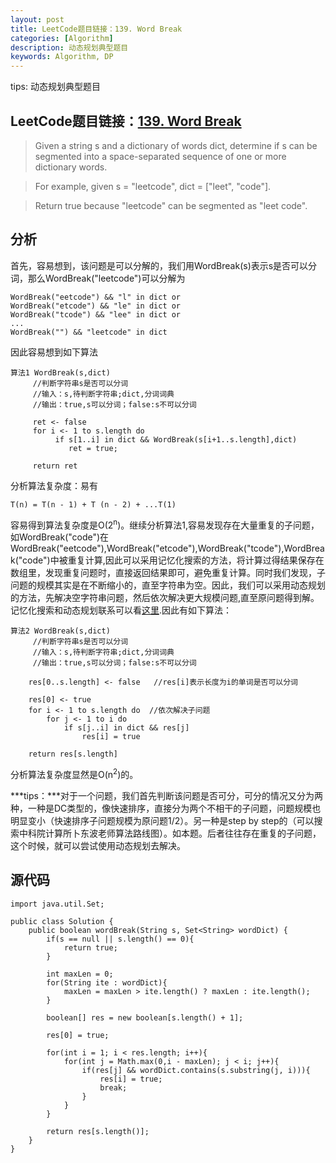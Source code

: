 ```yaml
---
layout: post
title: LeetCode题目链接：139. Word Break
categories: [Algorithm]
description: 动态规划典型题目
keywords: Algorithm, DP
---
```


tips: 动态规划典型题目

## LeetCode题目链接：[139. Word Break](https://leetcode.com/problems/word-break/)
>Given a string s and a dictionary of words dict, determine if s can be segmented into a space-separated sequence of one or more dictionary words.

>For example, given
s = "leetcode",
dict = ["leet", "code"].

>Return true because "leetcode" can be segmented as "leet code".

## 分析
首先，容易想到，该问题是可以分解的，我们用WordBreak(s)表示s是否可以分词，那么WordBreak("leetcode")可以分解为

```	
WordBreak("eetcode") && "l" in dict or
WordBreak("etcode") && "le" in dict or
WordBreak("tcode") && "lee" in dict or
...
WordBreak("") && "leetcode" in dict
```

因此容易想到如下算法
	
	算法1 WordBreak(s,dict)
		 //判断字符串s是否可以分词
		 //输入：s,待判断字符串;dict,分词词典
		 //输出：true,s可以分词；false:s不可以分词

		 ret <- false
		 for i <- 1 to s.length do
		 	  if s[1..i] in dict && WordBreak(s[i+1..s.length],dict)
				 ret = true;
		
		 return ret
分析算法复杂度：易有

```T(n) = T(n - 1) + T (n - 2) + ...T(1)```

容易得到算法复杂度是O(2<sup>n</sup>)。继续分析算法1,容易发现存在大量重复的子问题，如WordBreak("code")在WordBreak("eetcode"),WordBreak("etcode"),WordBreak("tcode"),WordBreak("code")中被重复计算,因此可以采用记忆化搜索的方法，将计算过得结果保存在数组里，发现重复问题时，直接返回结果即可，避免重复计算。同时我们发现，子问题的规模其实是在不断缩小的，直至字符串为空。因此，我们可以采用动态规划的方法，先解决空字符串问题，然后依次解决更大规模问题,直至原问题得到解。记忆化搜索和动态规划联系可以看[这里](niceaz.com/leetcode-329-longest-increasing-path-in-a-matrix：记忆化搜索与动态规划/).因此有如下算法：

```
算法2 WordBreak(s,dict)
	 //判断字符串s是否可以分词
	 //输入：s,待判断字符串;dict,分词词典
	 //输出：true,s可以分词；false:s不可以分词

	res[0..s.length] <- false 	//res[i]表示长度为i的单词是否可以分词

	res[0] <- true
	for i <- 1 to s.length do  //依次解决子问题
		for j <- 1 to i do
			if s[j..i] in dict && res[j]
				res[i] = true

	return res[s.length]
```

分析算法复杂度显然是O(n<sup>2</sup>)的。

***tips：***对于一个问题，我们首先判断该问题是否可分，可分的情况又分为两种，一种是DC类型的，像快速排序，直接分为两个不相干的子问题，问题规模也明显变小（快速排序子问题规模为原问题1/2）。另一种是step by step的（可以搜索中科院计算所卜东波老师算法路线图）。如本题。后者往往存在重复的子问题，这个时候，就可以尝试使用动态规划去解决。

## 源代码
```
import java.util.Set;

public class Solution {
    public boolean wordBreak(String s, Set<String> wordDict) {
    	if(s == null || s.length() == 0){
    		return true;
    	}
    	
    	int maxLen = 0;
    	for(String ite : wordDict){
    	    maxLen = maxLen > ite.length() ? maxLen : ite.length();
    	}
    	
    	boolean[] res = new boolean[s.length() + 1];
    	
    	res[0] = true;
    	
    	for(int i = 1; i < res.length; i++){
    		for(int j = Math.max(0,i - maxLen); j < i; j++){
    			if(res[j] && wordDict.contains(s.substring(j, i))){
    				res[i] = true;
    				break;
    			}
    		}
    	}
        
    	return res[s.length()];
    }
}
```
